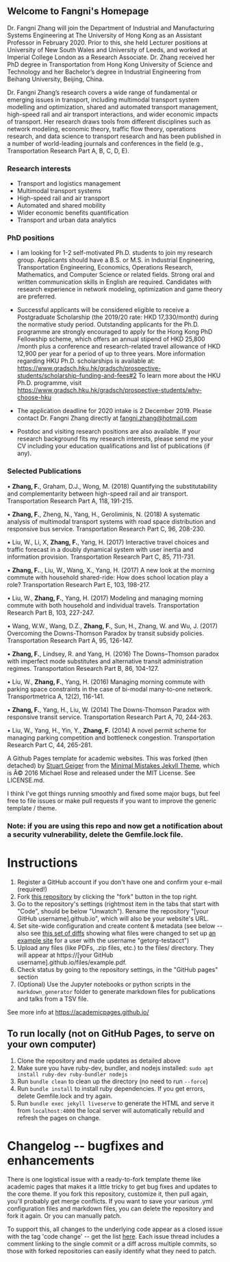 ## Welcome to Fangni's Homepage

Dr. Fangni Zhang will join the Department of Industrial and Manufacturing Systems Engineering at The University of Hong Kong as an Assistant Professor in February 2020. Prior to this, she held Lecturer positions at University of New South Wales and University of Leeds, and worked at Imperial College London as a Research Associate. Dr. Zhang received her PhD degree in Transportation from Hong Kong University of Science and Technology and her Bachelor’s degree in Industrial Engineering from Beihang University, Beijing, China.

Dr. Fangni Zhang’s research covers a wide range of fundamental or emerging issues in transport, including multimodal transport system modelling and optimization, shared and automated transport management, high-speed rail and air transport interactions, and wider economic impacts of transport. Her research draws tools from different disciplines such as network modeling, economic theory, traffic flow theory, operations research, and data science to transport research and has been published in a number of world-leading journals and conferences in the field (e.g., Transportation Research Part A, B, C, D, E).

### Research interests

- Transport and logistics management
- Multimodal transport systems
- High-speed rail and air transport
- Automated and shared mobility
- Wider economic benefits quantification
- Transport and urban data analytics

### PhD positions

- I am looking for 1-2 self-motivated Ph.D. students to join my research group. Applicants should have a B.S. or M.S. in Industrial Engineering, Transportation Engineering, Economics, Operations Research, Mathematics, and Computer Science or related fields. Strong oral and written communication skills in English are required. Candidates with research experience in network modeling, optimization and game theory are preferred.

- Successful applicants will be considered eligible to receive a Postgraduate Scholarship (the 2019/20 rate: HKD 17,330/month) during the normative study period. Outstanding applicants for the Ph.D. programme are strongly encouraged to apply for the Hong Kong PhD Fellowship scheme, which offers an annual stipend of HKD 25,800 /month plus a conference and research-related travel allowance of HKD 12,900 per year for a period of up to three years. More information regarding HKU Ph.D. scholarships is available at:
https://www.gradsch.hku.hk/gradsch/prospective-students/scholarship-funding-and-fees#2
To learn more about the HKU Ph.D. programme, visit 
https://www.gradsch.hku.hk/gradsch/prospective-students/why-choose-hku  

- The application deadline for 2020 intake is 2 December 2019. Please contact Dr. Fangni Zhang directly at fangni.zhang@hotmail.com

- Postdoc and visiting research positions are also available. If your research background fits my research interests, please send me your CV including your education qualifications and list of publications (if any).

### Selected Publications

• **Zhang, F.**, Graham, D.J., Wong, M. (2018) Quantifying the substitutability and complementarity between high-speed rail and air transport. Transportation Research Part A, 118, 191-215. 

• **Zhang, F.**, Zheng, N., Yang, H., Geroliminis, N. (2018) A systematic analysis of multimodal transport systems with road space distribution and responsive bus service. Transportation Research Part C, 96, 208-230.

• Liu, W., Li, X, **Zhang, F.**, Yang, H. (2017) Interactive travel choices and traffic forecast in a doubly dynamical system with user inertia and information provision. Transportation Research Part C, 85, 711-731.

• **Zhang, F.**., Liu, W., Wang, X., Yang, H. (2017) A new look at the morning commute with household shared-ride: How does school location play a role? Transportation Research Part E, 103, 198-217.

• Liu, W., **Zhang, F.**, Yang, H. (2017) Modeling and managing morning commute with both household and individual travels. Transportation Research Part B, 103, 227-247.

• Wang, W.W., Wang, D.Z., **Zhang, F.**, Sun, H., Zhang, W. and Wu, J. (2017) Overcoming the Downs-Thomson Paradox by transit subsidy policies. Transportation Research Part A, 95, 126-147.

• **Zhang, F.**, Lindsey, R. and Yang, H. (2016) The Downs–Thomson paradox with imperfect mode substitutes and alternative transit administration regimes. Transportation Research Part B, 86, 104-127.

• Liu, W., **Zhang, F.**, Yang, H.  (2016) Managing morning commute with parking space constraints in the case of bi-modal many-to-one network. Transportmetrica A, 12(2), 116-141.

• **Zhang, F.**, Yang, H., Liu, W. (2014) The Downs-Thomson Paradox with responsive transit service. Transportation Research Part A, 70, 244-263.

• Liu, W., Yang, H., Yin, Y., **Zhang, F.** (2014) A novel permit scheme for managing parking competition and bottleneck congestion. Transportation Research Part C, 44, 265-281.

A Github Pages template for academic websites. This was forked (then detached) by [Stuart Geiger](https://github.com/staeiou) from the [Minimal Mistakes Jekyll Theme](https://mmistakes.github.io/minimal-mistakes/), which is Â© 2016 Michael Rose and released under the MIT License. See LICENSE.md.

I think I've got things running smoothly and fixed some major bugs, but feel free to file issues or make pull requests if you want to improve the generic template / theme.

### Note: if you are using this repo and now get a notification about a security vulnerability, delete the Gemfile.lock file. 

# Instructions

1. Register a GitHub account if you don't have one and confirm your e-mail (required!)
1. Fork [this repository](https://github.com/academicpages/academicpages.github.io) by clicking the "fork" button in the top right. 
1. Go to the repository's settings (rightmost item in the tabs that start with "Code", should be below "Unwatch"). Rename the repository "[your GitHub username].github.io", which will also be your website's URL.
1. Set site-wide configuration and create content & metadata (see below -- also see [this set of diffs](http://archive.is/3TPas) showing what files were changed to set up [an example site](https://getorg-testacct.github.io) for a user with the username "getorg-testacct")
1. Upload any files (like PDFs, .zip files, etc.) to the files/ directory. They will appear at https://[your GitHub username].github.io/files/example.pdf.  
1. Check status by going to the repository settings, in the "GitHub pages" section
1. (Optional) Use the Jupyter notebooks or python scripts in the `markdown_generator` folder to generate markdown files for publications and talks from a TSV file.

See more info at https://academicpages.github.io/

## To run locally (not on GitHub Pages, to serve on your own computer)

1. Clone the repository and made updates as detailed above
1. Make sure you have ruby-dev, bundler, and nodejs installed: `sudo apt install ruby-dev ruby-bundler nodejs`
1. Run `bundle clean` to clean up the directory (no need to run `--force`)
1. Run `bundle install` to install ruby dependencies. If you get errors, delete Gemfile.lock and try again.
1. Run `bundle exec jekyll liveserve` to generate the HTML and serve it from `localhost:4000` the local server will automatically rebuild and refresh the pages on change.

# Changelog -- bugfixes and enhancements

There is one logistical issue with a ready-to-fork template theme like academic pages that makes it a little tricky to get bug fixes and updates to the core theme. If you fork this repository, customize it, then pull again, you'll probably get merge conflicts. If you want to save your various .yml configuration files and markdown files, you can delete the repository and fork it again. Or you can manually patch. 

To support this, all changes to the underlying code appear as a closed issue with the tag 'code change' -- get the list [here](https://github.com/academicpages/academicpages.github.io/issues?q=is%3Aclosed%20is%3Aissue%20label%3A%22code%20change%22%20). Each issue thread includes a comment linking to the single commit or a diff across multiple commits, so those with forked repositories can easily identify what they need to patch.


